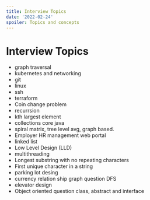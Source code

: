 ```yaml
---
title: Interview Topics
date: '2022-02-24'
spoiler: Topics and concepts
---
```


# Interview Topics
- graph traversal
- kubernetes and networking
- git
- linux
- ssh
- terraform
- Coin change problem
- recurrsion
- kth largest element
- collections core java
- spiral matrix, tree level avg, graph based.
- Employer HR management web portal
- linked list
- Low Level Design (LLD)
- multithreading
- Longest substring with no repeating characters
- First unique character in a string
- parking lot desing
- currency relation ship graph question DFS 
- elevator design
- Object oriented question class, abstract and interface